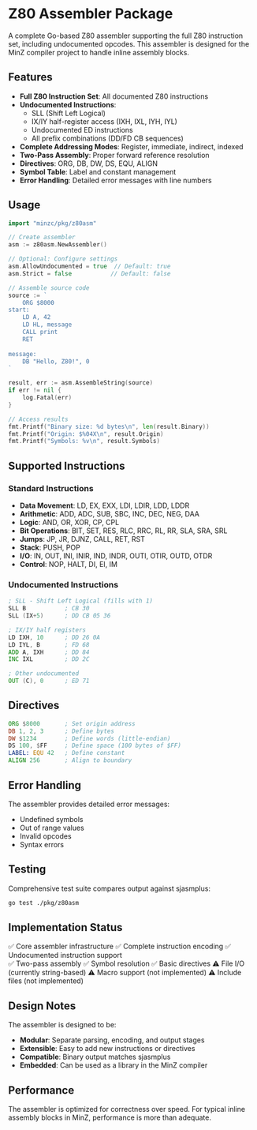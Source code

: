 # Z80 Assembler Package

A complete Go-based Z80 assembler supporting the full Z80 instruction set, including undocumented opcodes. This assembler is designed for the MinZ compiler project to handle inline assembly blocks.

## Features

- **Full Z80 Instruction Set**: All documented Z80 instructions
- **Undocumented Instructions**: 
  - SLL (Shift Left Logical)
  - IX/IY half-register access (IXH, IXL, IYH, IYL)
  - Undocumented ED instructions
  - All prefix combinations (DD/FD CB sequences)
- **Complete Addressing Modes**: Register, immediate, indirect, indexed
- **Two-Pass Assembly**: Proper forward reference resolution
- **Directives**: ORG, DB, DW, DS, EQU, ALIGN
- **Symbol Table**: Label and constant management
- **Error Handling**: Detailed error messages with line numbers

## Usage

```go
import "minzc/pkg/z80asm"

// Create assembler
asm := z80asm.NewAssembler()

// Optional: Configure settings
asm.AllowUndocumented = true  // Default: true
asm.Strict = false           // Default: false

// Assemble source code
source := `
    ORG $8000
start:
    LD A, 42
    LD HL, message
    CALL print
    RET
    
message:
    DB "Hello, Z80!", 0
`

result, err := asm.AssembleString(source)
if err != nil {
    log.Fatal(err)
}

// Access results
fmt.Printf("Binary size: %d bytes\n", len(result.Binary))
fmt.Printf("Origin: $%04X\n", result.Origin)
fmt.Printf("Symbols: %v\n", result.Symbols)
```

## Supported Instructions

### Standard Instructions
- **Data Movement**: LD, EX, EXX, LDI, LDIR, LDD, LDDR
- **Arithmetic**: ADD, ADC, SUB, SBC, INC, DEC, NEG, DAA
- **Logic**: AND, OR, XOR, CP, CPL
- **Bit Operations**: BIT, SET, RES, RLC, RRC, RL, RR, SLA, SRA, SRL
- **Jumps**: JP, JR, DJNZ, CALL, RET, RST
- **Stack**: PUSH, POP
- **I/O**: IN, OUT, INI, INIR, IND, INDR, OUTI, OTIR, OUTD, OTDR
- **Control**: NOP, HALT, DI, EI, IM

### Undocumented Instructions
```asm
; SLL - Shift Left Logical (fills with 1)
SLL B           ; CB 30
SLL (IX+5)      ; DD CB 05 36

; IX/IY half registers
LD IXH, 10      ; DD 26 0A
LD IYL, B       ; FD 68
ADD A, IXH      ; DD 84
INC IXL         ; DD 2C

; Other undocumented
OUT (C), 0      ; ED 71
```

## Directives

```asm
ORG $8000       ; Set origin address
DB 1, 2, 3      ; Define bytes
DW $1234        ; Define words (little-endian)
DS 100, $FF     ; Define space (100 bytes of $FF)
LABEL: EQU 42   ; Define constant
ALIGN 256       ; Align to boundary
```

## Error Handling

The assembler provides detailed error messages:
- Undefined symbols
- Out of range values
- Invalid opcodes
- Syntax errors

## Testing

Comprehensive test suite compares output against sjasmplus:

```bash
go test ./pkg/z80asm
```

## Implementation Status

✅ Core assembler infrastructure
✅ Complete instruction encoding
✅ Undocumented instruction support  
✅ Two-pass assembly
✅ Symbol resolution
✅ Basic directives
⚠️  File I/O (currently string-based)
⚠️  Macro support (not implemented)
⚠️  Include files (not implemented)

## Design Notes

The assembler is designed to be:
- **Modular**: Separate parsing, encoding, and output stages
- **Extensible**: Easy to add new instructions or directives
- **Compatible**: Binary output matches sjasmplus
- **Embedded**: Can be used as a library in the MinZ compiler

## Performance

The assembler is optimized for correctness over speed. For typical inline assembly blocks in MinZ, performance is more than adequate.